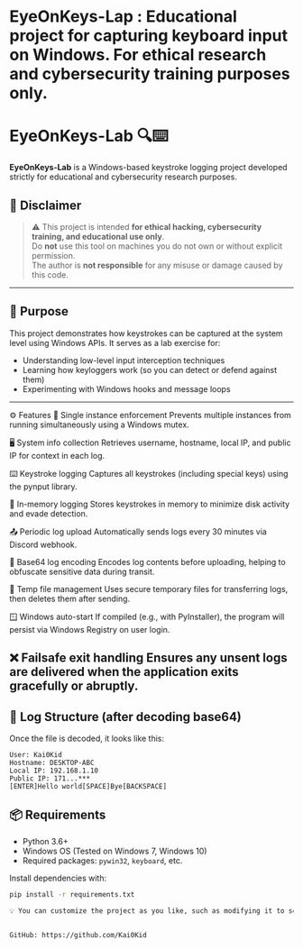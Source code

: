 # EyeOnKeys-Lap : Educational project for capturing keyboard input on Windows. For ethical research and cybersecurity training purposes only.

# EyeOnKeys-Lab 🔍⌨️

**EyeOnKeys-Lab** is a Windows-based keystroke logging project developed strictly for educational and cybersecurity research purposes.

## 🚨 Disclaimer

> ⚠️ This project is intended **for ethical hacking, cybersecurity training, and educational use only**.  
> Do **not** use this tool on machines you do not own or without explicit permission.  
> The author is **not responsible** for any misuse or damage caused by this code.

---

## 🎯 Purpose

This project demonstrates how keystrokes can be captured at the system level using Windows APIs. It serves as a lab exercise for:

- Understanding low-level input interception techniques
- Learning how keyloggers work (so you can detect or defend against them)
- Experimenting with Windows hooks and message loops

---

⚙️ Features
🛑 Single instance enforcement
Prevents multiple instances from running simultaneously using a Windows mutex.

🖥️ System info collection
Retrieves username, hostname, local IP, and public IP for context in each log.

⌨️ Keystroke logging
Captures all keystrokes (including special keys) using the pynput library.

🧠 In-memory logging
Stores keystrokes in memory to minimize disk activity and evade detection.

📤 Periodic log upload
Automatically sends logs every 30 minutes via Discord webhook.

🔐 Base64 log encoding
Encodes log contents before uploading, helping to obfuscate sensitive data during transit.

📁 Temp file management
Uses secure temporary files for transferring logs, then deletes them after sending.

🪟 Windows auto-start
If compiled (e.g., with PyInstaller), the program will persist via Windows Registry on user login.

❌ Failsafe exit handling
Ensures any unsent logs are delivered when the application exits gracefully or abruptly.
---

## 📂 Log Structure (after decoding base64)

Once the file is decoded, it looks like this:

```
User: Kai0Kid
Hostname: DESKTOP-ABC
Local IP: 192.168.1.10
Public IP: 171...***
[ENTER]Hello world[SPACE]Bye[BACKSPACE]
```

## 📦 Requirements

- Python 3.6+
- Windows OS (Tested on Windows 7, Windows 10)
- Required packages: `pywin32`, `keyboard`, etc.

Install dependencies with:

```bash
pip install -r requirements.txt

💡 You can customize the project as you like, such as modifying it to send logs via Telegram, Discord, Gmail, or any other preferre.


GitHub: https://github.com/Kai0Kid
